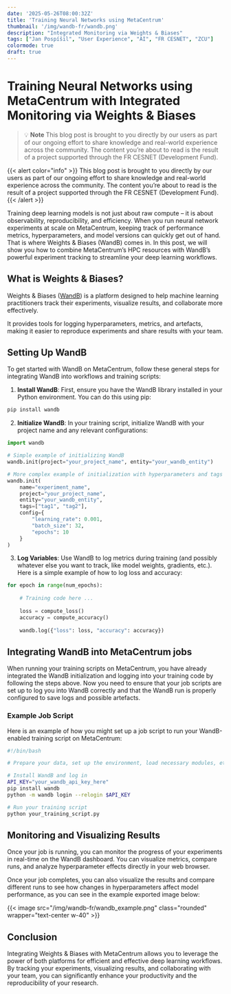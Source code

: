 ```yaml
---
date: '2025-05-26T08:00:32Z'
title: 'Training Neural Networks using MetaCentrum'
thumbnail: '/img/wandb-fr/wandb.png'
description: "Integrated Monitoring via Weights & Biases"
tags: ["Jan Pospíšil", "User Experience", "AI", "FR CESNET", "ZCU"]
colormode: true
draft: true
---
```


# Training Neural Networks using MetaCentrum with Integrated Monitoring via Weights & Biases

> 💡 **Note** 
> This blog post is brought to you directly by our users as part of our ongoing effort to share knowledge and real-world experience across the community. 
> The content you’re about to read is the result of a project supported through the FR CESNET (Development Fund).

{{< alert color="info" >}}
This blog post is brought to you directly by our users as part of our ongoing effort to share knowledge and real-world experience across the community. The content you’re about to read is the result of a project supported through the FR CESNET (Development Fund).
{{< /alert >}}


Training deep learning models is not just about raw compute – it is about observability, reproducibility, and efficiency.
When you run neural network experiments at scale on MetaCentrum, keeping track of performance metrics, hyperparameters, and model versions can quickly get out of hand.
That is where Weights & Biases (WandB) comes in.
In this post, we will show you how to combine MetaCentrum’s HPC resources with WandB’s powerful experiment tracking to streamline your deep learning workflows.

## What is Weights & Biases?

Weights & Biases ([WandB](https://wandb.ai/)) is a platform designed to help machine learning practitioners track their experiments, visualize results, and collaborate more effectively.

It provides tools for logging hyperparameters, metrics, and artefacts, making it easier to reproduce experiments and share results with your team.

## Setting Up WandB

To get started with WandB on MetaCentrum, follow these general steps for integrating WandB into workflows and training scripts:

1. **Install WandB**: First, ensure you have the WandB library installed in your Python environment. You can do this using pip:
```bash
pip install wandb
```
2. **Initialize WandB**: In your training script, initialize WandB with your project name and any relevant configurations:
```python
import wandb

# Simple example of initializing WandB
wandb.init(project="your_project_name", entity="your_wandb_entity")

# More complex example of initialization with hyperparameters and tags
wandb.init(
	name="experiment_name",
	project="your_project_name",
	entity="your_wandb_entity",
	tags=["tag1", "tag2"],
	config={
		"learning_rate": 0.001,
		"batch_size": 32,
		"epochs": 10
	}
)
```
3. **Log Variables**: Use WandB to log metrics during training (and possibly whatever else you want to track, like model weights, gradients, etc.). Here is a simple example of how to log loss and accuracy:
```python
for epoch in range(num_epochs):
	
	# Training code here ...
	
	loss = compute_loss()
	accuracy = compute_accuracy()
	
	wandb.log({"loss": loss, "accuracy": accuracy})
```

## Integrating WandB into MetaCentrum jobs

When running your training scripts on MetaCentrum, you have already integrated the WandB initialization and logging into your training code by following the steps above.
Now you need to ensure that your job scripts are set up to log you into WandB correctly and that the WandB run is properly configured to save logs and possible artefacts.

### Example Job Script
Here is an example of how you might set up a job script to run your WandB-enabled training script on MetaCentrum:

```bash
#!/bin/bash

# Prepare your data, set up the environment, load necessary modules, etc.

# Install WandB and log in
API_KEY="your_wandb_api_key_here"
pip install wandb
python -m wandb login --relogin $API_KEY

# Run your training script
python your_training_script.py
```

## Monitoring and Visualizing Results

Once your job is running, you can monitor the progress of your experiments in real-time on the WandB dashboard.
You can visualize metrics, compare runs, and analyze hyperparameter effects directly in your web browser.

Once your job completes, you can also visualize the results and compare different runs to see how changes in hyperparameters affect model performance, as you can see in the example exported image below:

{{< image src="/img/wandb-fr/wandb_example.png" class="rounded" wrapper="text-center w-40" >}}

## Conclusion

Integrating Weights & Biases with MetaCentrum allows you to leverage the power of both platforms for efficient and effective deep learning workflows.
By tracking your experiments, visualizing results, and collaborating with your team, you can significantly enhance your productivity and the reproducibility of your research.
